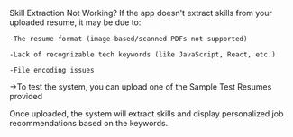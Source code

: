 Skill Extraction Not Working?
If the app doesn't extract skills from your uploaded resume, it may be due to:

    -The resume format (image-based/scanned PDFs not supported)

    -Lack of recognizable tech keywords (like JavaScript, React, etc.)

    -File encoding issues

->To test the system, you can upload one of the Sample Test Resumes provided

Once uploaded, the system will extract skills and display personalized job recommendations based on the keywords.

